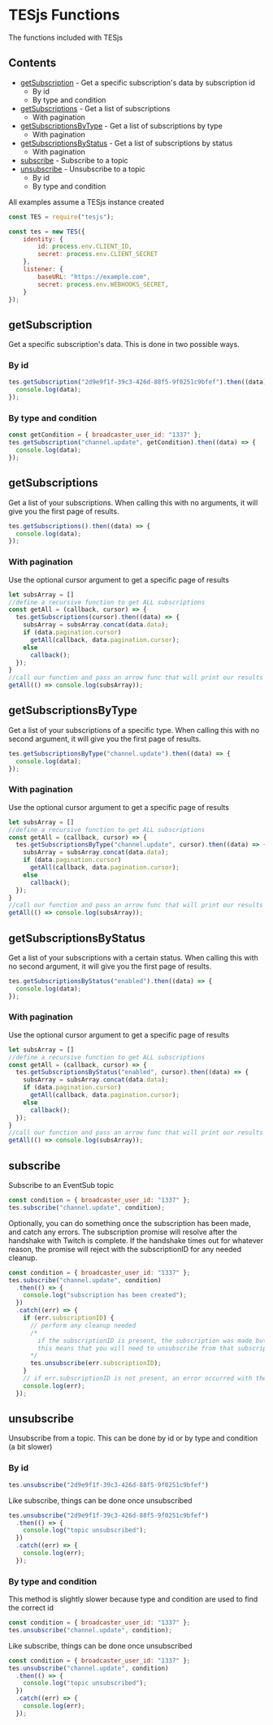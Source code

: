 # TESjs Functions
The functions included with TESjs

## Contents
- [getSubscription](#getsubscription) - Get a specific subscription's data by subscription id
  - By id
  - By type and condition
- [getSubscriptions](#getsubscriptions) - Get a list of subscriptions
  - With pagination
- [getSubscriptionsByType](#getsubscriptionsbytype) - Get a list of subscriptions by type
  - With pagination
- [getSubscriptionsByStatus](#getsubscriptionsbystatus) - Get a list of subscriptions by status
  - With pagination
- [subscribe](#subscribe) - Subscribe to a topic
- [unsubscribe](#unsubscribe) - Unsubscribe to a topic
  - By id
  - By type and condition
  
All examples assume a TESjs instance created
```js
const TES = require("tesjs");

const tes = new TES({
    identity: {
        id: process.env.CLIENT_ID,
        secret: process.env.CLIENT_SECRET
    },
    listener: {
        baseURL: "https://example.com",
        secret: process.env.WEBHOOKS_SECRET,
    }
});
```

## getSubscription
Get a specific subscription's data.  This is done in two possible ways.
### By id
```js
tes.getSubscription("2d9e9f1f-39c3-426d-88f5-9f0251c9bfef").then((data) => {
  console.log(data);
});
```
### By type and condition
```js
const getCondition = { broadcaster_user_id: "1337" };
tes.getSubscription("channel.update", getCondition).then((data) => {
  console.log(data);
});
```

## getSubscriptions
Get a list of your subscriptions.  When calling this with no arguments, it will give you the first page of results.
```js
tes.getSubscriptions().then((data) => {
  console.log(data);
});
```
### With pagination
Use the optional cursor argument to get a specific page of results
```js
let subsArray = []
//define a recursive function to get ALL subscriptions
const getAll = (callback, cursor) => {
  tes.getSubscriptions(cursor).then((data) => {
    subsArray = subsArray.concat(data.data);
    if (data.pagination.cursor)
      getAll(callback, data.pagination.cursor);
    else
      callback();
  });
}
//call our function and pass an arrow func that will print our results
getAll(() => console.log(subsArray));
```

## getSubscriptionsByType
Get a list of your subscriptions of a specific type.  When calling this with no second argument, it will give you the first page of results.
```js
tes.getSubscriptionsByType("channel.update").then((data) => {
  console.log(data);
});
```
### With pagination
Use the optional cursor argument to get a specific page of results
```js
let subsArray = []
//define a recursive function to get ALL subscriptions
const getAll = (callback, cursor) => {
  tes.getSubscriptionsByType("channel.update", cursor).then((data) => {
    subsArray = subsArray.concat(data.data);
    if (data.pagination.cursor)
      getAll(callback, data.pagination.cursor);
    else
      callback();
  });
}
//call our function and pass an arrow func that will print our results
getAll(() => console.log(subsArray));
```

## getSubscriptionsByStatus
Get a list of your subscriptions with a certain status.  When calling this with no second argument, it will give you the first page of results.
```js
tes.getSubscriptionsByStatus("enabled").then((data) => {
  console.log(data);
});
```
### With pagination
Use the optional cursor argument to get a specific page of results
```js
let subsArray = []
//define a recursive function to get ALL subscriptions
const getAll = (callback, cursor) => {
  tes.getSubscriptionsByStatus("enabled", cursor).then((data) => {
    subsArray = subsArray.concat(data.data);
    if (data.pagination.cursor)
      getAll(callback, data.pagination.cursor);
    else
      callback();
  });
}
//call our function and pass an arrow func that will print our results
getAll(() => console.log(subsArray));
```

## subscribe
Subscribe to an EventSub topic
```js
const condition = { broadcaster_user_id: "1337" };
tes.subscribe("channel.update", condition);
```
Optionally, you can do something once the subscription has been made, and catch any errors.  The subscription promise will resolve after the handshake with Twitch is complete.  If the handshake times out for whatever reason, the promise will reject with the subscriptionID for any needed cleanup.
```js
const condition = { broadcaster_user_id: "1337" };
tes.subscribe("channel.update", condition)
  .then(() => {
    console.log("subscription has been created");
  })
  .catch((err) => {
    if (err.subscriptionID) {
      // perform any cleanup needed
      /* 
        if the subscriptionID is present, the subscription was made but an error occurred when verifying it
        this means that you will need to unsubscribe from that subscription to clean it up.
      */
      tes.unsubscribe(err.subscriptionID);
    }
    // if err.subscriptionID is not present, an error occurred with the request to Twitch
    console.log(err);
  });
```
## unsubscribe
Unsubscribe from a topic.  This can be done by id or by type and condition (a bit slower)
### By id
```js
tes.unsubscribe("2d9e9f1f-39c3-426d-88f5-9f0251c9bfef")
```
Like subscribe, things can be done once unsubscribed
```js
tes.unsubscribe("2d9e9f1f-39c3-426d-88f5-9f0251c9bfef")
  .then(() => {
    console.log("topic unsubscribed");
  })
  .catch((err) => {
    console.log(err);
  });
```
### By type and condition
This method is slightly slower because type and condition are used to find the correct id
```js
const condition = { broadcaster_user_id: "1337" };
tes.unsubscribe("channel.update", condition);
```
Like subscribe, things can be done once unsubscribed
```js
const condition = { broadcaster_user_id: "1337" };
tes.unsubscribe("channel.update", condition)
  .then(() => {
    console.log("topic unsubscribed");
  })
  .catch((err) => {
    console.log(err);
  });
```
